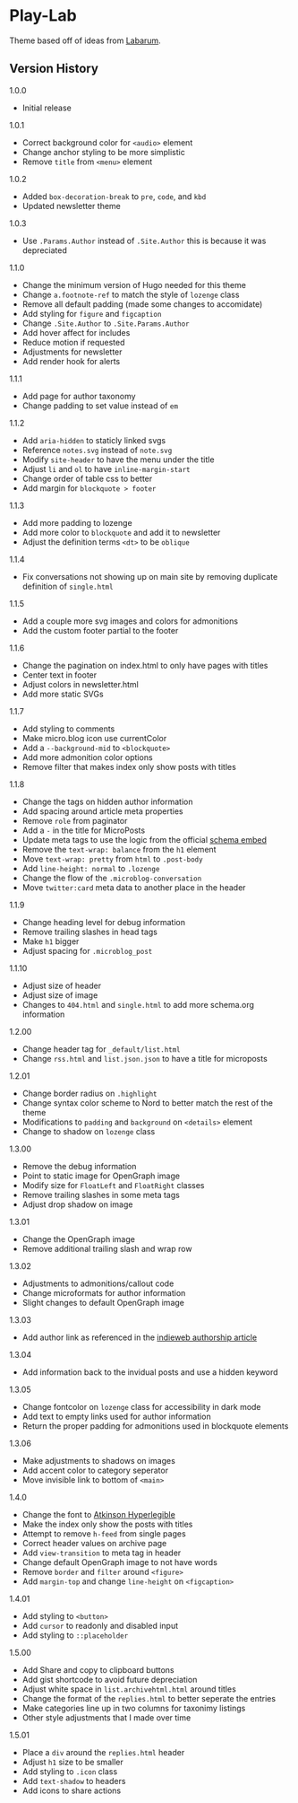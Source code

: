 # Play-Lab
Theme based off of ideas from [Labarum](https://github.com/mandaris/labarum).

## Version History

1.0.0
- Initial release

1.0.1
- Correct background color for `<audio>` element
- Change anchor styling to be more simplistic
- Remove `title` from `<menu>` element

1.0.2
- Added `box-decoration-break` to `pre`, `code`, and `kbd`
- Updated newsletter theme

1.0.3
- Use `.Params.Author` instead of `.Site.Author` this is because it was depreciated

1.1.0
- Change the minimum version of Hugo needed for this theme
- Change `a.footnote-ref` to match the style of `lozenge` class
- Remove all default padding (made some changes to accomidate)
- Add styling for `figure` and `figcaption`
- Change `.Site.Author` to `.Site.Params.Author`
- Add hover affect for includes
- Reduce motion if requested
- Adjustments for newsletter
- Add render hook for alerts

1.1.1
- Add page for author taxonomy
- Change padding to set value instead of `em`

1.1.2
- Add `aria-hidden` to staticly linked svgs
- Reference `notes.svg` instead of `note.svg`
- Modify `site-header` to have the menu under the title
- Adjust `li` and `ol` to have `inline-margin-start`
- Change order of table css to better
- Add margin for `blockquote > footer`

1.1.3
- Add more padding to lozenge
- Add more color to `blockquote` and add it to newsletter
- Adjust the definition terms `<dt>` to be `oblique`

1.1.4
- Fix conversations not showing up on main site by removing duplicate definition of `single.html`

1.1.5
- Add a couple more svg images and colors for admonitions
- Add the custom footer partial to the footer

1.1.6
- Change the pagination on index.html to only have pages with titles
- Center text in footer
- Adjust colors in newsletter.html
- Add more static SVGs

1.1.7
- Add styling to comments
- Make micro.blog icon use currentColor
- Add a `--background-mid` to `<blockquote>`
- Add more admonition color options
- Remove filter that makes index only show posts with titles

1.1.8
- Change the tags on hidden author information
- Add spacing around article meta properties
- Remove `role` from paginator
- Add a `-` in the title for MicroPosts
- Update meta tags to use the logic from the official [schema embed](https://raw.githubusercontent.com/gohugoio/hugo/refs/heads/master/tpl/tplimpl/embedded/templates/schema.html)
- Remove the `text-wrap: balance` from the `h1` element
- Move `text-wrap: pretty` from `html` to `.post-body`
- Add `line-height: normal` to `.lozenge`
- Change the flow of the `.microblog-conversation` 
- Move `twitter:card` meta data to another place in the header


1.1.9
- Change heading level for debug information
- Remove trailing slashes in head tags
- Make `h1` bigger
- Adjust spacing for `.microblog_post`

1.1.10
- Adjust size of header
- Adjust size of image
- Changes to `404.html` and `single.html` to add more schema.org information

1.2.00
- Change header tag for `_default/list.html`
- Change `rss.html` and `list.json.json` to have a title for microposts

1.2.01
- Change border radius on `.highlight`
- Change syntax color scheme to Nord to better match the rest of the theme
- Modifications to `padding` and `background` on `<details>` element
- Change to shadow on `lozenge` class

1.3.00
- Remove the debug information
- Point to static image for OpenGraph image
- Modify size for `FloatLeft` and `FloatRight` classes
- Remove trailing slashes in some meta tags
- Adjust drop shadow on image

1.3.01
- Change the OpenGraph image
- Remove additional trailing slash and wrap row

1.3.02
- Adjustments to admonitions/callout code
- Change microformats for author information
- Slight changes to default OpenGraph image

1.3.03
- Add author link as referenced in the [indieweb authorship article](https://indieweb.org/authorship#Authorship_for_streams_of_posts)

1.3.04
- Add information back to the invidual posts and use a hidden keyword

1.3.05
- Change fontcolor on `lozenge` class for accessibility in dark mode
- Add text to empty links used for author information
- Return the proper padding for admonitions used in blockquote elements

1.3.06
- Make adjustments to shadows on images
- Add accent color to category seperator
- Move invisible link to bottom of `<main>`

1.4.0
- Change the font to [Atkinson Hyperlegible](https://www.brailleinstitute.org/freefont/)
- Make the index only show the posts with titles
- Attempt to remove `h-feed` from single pages
- Correct header values on archive page
- Add `view-transition` to meta tag in header
- Change default OpenGraph image to not have words
- Remove `border` and `filter` around `<figure>`
- Add `margin-top` and change `line-height` on `<figcaption>`


1.4.01
- Add styling to `<button>`
- Add `cursor` to readonly and disabled input
- Add styling to `::placeholder`

1.5.00
- Add Share and copy to clipboard buttons
- Add gist shortcode to avoid future depreciation
- Adjust white space in `list.archivehtml.html` around titles
- Change the format of the `replies.html` to better seperate the entries
- Make categories line up in two columns for taxonimy listings
- Other style adjustments that I made over time

1.5.01
- Place a `div` around the `replies.html` header
- Adjust `h1` size to be smaller
- Add styling to `.icon` class 
- Add `text-shadow` to headers
- Add icons to share actions
